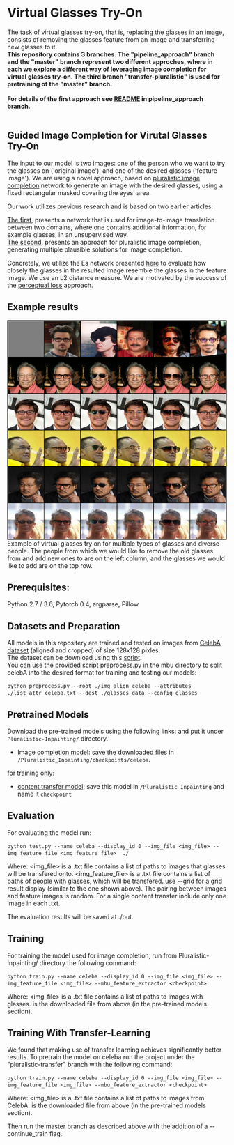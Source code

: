 
# Virtual Glasses Try-On

The task of virtual glasses try-on, that is, replacing the glasses in an image, consists of removing the glasses feature from an image and transferring new glasses to it. 
<br> <b> This repository contains 3 branches. The "pipeline_approach" branch and the "master" branch represent two different approches, where in each we explore a different way of leveraging image completion for virtual glasses try-on. The third branch "transfer-pluralistic" is used for pretraining of the "master" branch.</b>
<br>
<br>
<b>For details of the first approach see [README](https://github.com/ShlomoLibo/Pluralistic-Inpainting/blob/pipeline_approach/README.md) in pipeline_approach branch.</b>
<br>
<br>
## Guided Image Completion for Virutal Glasses Try-On
The input to our model is two images: one of the person who we want to try the glasses on ('original image'), and one of the desired glasses ('feature image'). 
We are using a novel approach, based on [pluralistic image completion](https://github.com/lyndonzheng/Pluralistic-Inpainting) network  to generate an image with the desired glasses, using a fixed rectangular masked covering the eyes' area. 

Our work utilizes previous research and is based on two earlier articles:

[The first](https://github.com/rmokady/mbu-content-tansfer), presents a network that is used for image-to-image translation between two domains, where one contains additional information, for example glasses, in an unsupervised way.
<br>
[The second](https://github.com/lyndonzheng/Pluralistic-Inpainting), presents an approach for pluralistic image completion, generating multiple plausible solutions for image completion. 

Concretely, we utilize the Es network presented [here](https://github.com/rmokady/mbu-content-tansfer) to evaluate how closely the glasses in the resulted image resemble the glasses in the feature image. We use an L2 distance measure.
We are motivated by the success of the [perceptual loss](http://svl.stanford.edu/assets/papers/JohnsonECCV16.pdf) approach.



## Example results

<img src='final_results.png' align="center">
Example of virtual glasses try on for multiple types of glasses and diverse people. The people from which we would like to remove the old glasses from and add new ones to are on the left column, and the glasses we would like to add are on the top row.

## Prerequisites:
Python 2.7 / 3.6, Pytorch 0.4, argparse, Pillow

## Datasets and Preparation
All models in this repositery are trained and tested on images from [CelebA dataset](http://mmlab.ie.cuhk.edu.hk/projects/CelebA.html) (aligned and cropped) of size 128x128 pixles.
<br>
The dataset can be download using this [script](https://gist.github.com/charlesreid1/4f3d676b33b95fce83af08e4ec261822).
<br>
You can use the provided script preprocess.py in the mbu directory to split celebA into the desired format for training and testing our models:
<br>
```
python preprocess.py --root ./img_align_celeba --attributes ./list_attr_celeba.txt --dest ./glasses_data --config glasses 
```

## Pretrained Models
Download the pre-trained models using the following links: and put it under ```Pluralistic-Inpainting/``` directory.
<br>
- [Image completion model](https://drive.google.com/drive/folders/1giwKIj6kpTUv393-WN83_IUCyG2ingMD?usp=sharing): save the downloaded files in ```/Pluralistic_Inpainting/checkpoints/celeba```.

for training only:
- [content transfer model](https://drive.google.com/file/d/1oz32kB_91te4kEj8uuva9CwJPULtorep/view?usp=sharing): save this model in ```/Pluralistic_Inpainting``` and name it ```checkpoint```

## Evaluation
For evaluating the model run:
```
python test.py --name celeba --display_id 0 --img_file <img_file> --img_feature_file <img_feature_file>  ./
```
Where:
<img_file> is a .txt file contains a list of paths to images that glasses will be transfered onto.
<img_feature_file> is a .txt file contains a list of paths of people with glasses, which will be transfered.
use --grid for a grid result display (similar to the one shown above).
The pairing between images and feature images is random. For a single content transfer include only one image in each .txt.

The evaluation results will be saved at ./out.

## Training
For training the model used for image completion, run from Pluralistic-Inpainting/ directory the following command:
```
python train.py --name celeba --display_id 0 --img_file <img_file> --img_feature_file <img_file> --mbu_feature_extractor <checkpoint> 
```
Where:
<img_file> is a .txt file contains a list of paths to images with glasses.
<checkpoint> is the downloaded file from above (in the pre-trained models section).
  
## Training With Transfer-Learning
We found that making use of transfer learning achieves significantly better results. To pretrain the model on celeba run the project under the "pluralistic-transfer" branch with the following command:
```
python train.py --name celeba --display_id 0 --img_file <img_file> --img_feature_file <img_file> --mbu_feature_extractor <checkpoint> 
```
Where:
<img_file> is a .txt file contains a list of paths to images from CelebA.
<checkpoint> is the downloaded file from above (in the pre-trained models section).

Then run the master branch as described above with the addition of a --continue_train flag.
